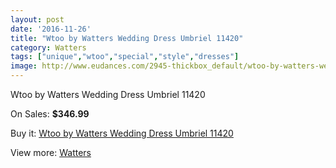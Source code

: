 ```yaml
---
layout: post
date: '2016-11-26'
title: "Wtoo by Watters Wedding Dress Umbriel 11420"
category: Watters
tags: ["unique","wtoo","special","style","dresses"]
image: http://www.eudances.com/2945-thickbox_default/wtoo-by-watters-wedding-dress-umbriel-11420.jpg
---
```

Wtoo by Watters Wedding Dress Umbriel 11420

On Sales: **$346.99**
<a href="https://www.eudances.com/en/watters/1024-wtoo-by-watters-wedding-dress-umbriel-11420.html"><amp-img layout="responsive" width="600" height="600" src="//www.eudances.com/2945-thickbox_default/wtoo-by-watters-wedding-dress-umbriel-11420.jpg" alt="Wtoo by Watters Wedding Dress Umbriel 11420 0" /></a>
<a href="https://www.eudances.com/en/watters/1024-wtoo-by-watters-wedding-dress-umbriel-11420.html"><amp-img layout="responsive" width="600" height="600" src="//www.eudances.com/2946-thickbox_default/wtoo-by-watters-wedding-dress-umbriel-11420.jpg" alt="Wtoo by Watters Wedding Dress Umbriel 11420 1" /></a>

Buy it: [Wtoo by Watters Wedding Dress Umbriel 11420](https://www.eudances.com/en/watters/1024-wtoo-by-watters-wedding-dress-umbriel-11420.html "Wtoo by Watters Wedding Dress Umbriel 11420")

View more: [Watters](https://www.eudances.com/en/12-watters "Watters")